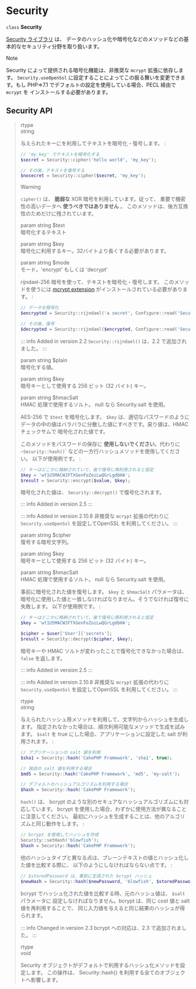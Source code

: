# Security

`class` **Security**

[Security ライブラリ](https://api.cakephp.org/2.x/class-Security.html) は、
データのハッシュ化や暗号化などのメソッドなどの基本的なセキュリティ分野を取り扱います。

> [!NOTE]
> Security によって提供される暗号化機能は、非推奨な `mcrypt` 拡張に依存します。
> `Security.useOpenSsl` に設定することによってこの振る舞いを変更できます。もし
> PHP=\>7.1 でデフォルトの設定を使用している場合、PECL 経由で `mcrypt` を
> インストールする必要があります。

## Security API

> rtype  
> string
>
> 与えられたキーにを利用してテキストを暗号化・復号します。 :
>
> ``` php
> // 'my_key' でテキストを暗号化する
> $secret = Security::cipher('hello world', 'my_key');
>
> // その後、テキストを復号する
> $nosecret = Security::cipher($secret, 'my_key');
> ```
>
> > [!WARNING]
> > `cipher()` は、 **脆弱な** XOR 暗号を利用しています。従って、
> > 重要で機密性の高いデータへ **使うべきではありません** 。
> > このメソッドは、後方互換性のためだけに残されています。
>
> param string \$text  
> 暗号化するテキスト
>
> param string \$key  
> 暗号化に利用するキー。32バイトより長くする必要があります。
>
> param string \$mode  
> モード。'encrypt' もしくは 'decrypt'
>
> rijndael-256 暗号を使って、テキストを暗号化・復号します。
> このメソッドを使うには [mcrypt extension](https://www.php.net/mcrypt)
> がインストールされている必要があります。 :
>
> ``` php
> // データを暗号化
> $encrypted = Security::rijndael('a secret', Configure::read('Security.key'), 'encrypt');
>
> // その後、復号
> $decrypted = Security::rijndael($encrypted, Configure::read('Security.key'), 'decrypt');
> ```
>
> ::: info Added in version 2.2
> `Security::rijndael()` は、2.2 で追加されました。
> :::
>
> param string \$plain  
> 暗号化する値。
>
> param string \$key  
> 暗号キーとして使用する 256 ビット (32 バイト) キー。
>
> param string \$hmacSalt  
> HMAC 処理で使用するソルト。 null なら Security.salt を使用。
>
> AES-256 で `$text` を暗号化します。 `$key` は、適切なパスワードのように
> データの中の値はバラバラに分散した値にすべきです。戻り値は、HMAC チェックサムで
> 暗号化された値です。
>
> このメソッドをパスワードの保存に **使用しないでください**。代わりに
> `~Security::hash()`\` などの一方行ハッシュメソッドを使用してください。
> 以下が使用例です。 :
>
> ``` php
> // キーはどこかに格納されていて、後で復号に再利用されると仮定
> $key = 'wt1U5MACWJFTXGenFoZoiLwQGrLgdbHA';
> $result = Security::encrypt($value, $key);
> ```
>
> 暗号化された値は、 `Security::decrypt()` で復号化されます。
>
> ::: info Added in version 2.5
> :::
>
> ::: info Added in version 2.10.8
> 非推奨な `mcrypt` 拡張の代わりに `Security.useOpenSsl` を設定してOpenSSL を利用してください。
> :::
>
> param string \$cipher  
> 復号する暗号文字列。
>
> param string \$key  
> 暗号キーとして使用する 256 ビット (32 バイト) キー。
>
> param string \$hmacSalt  
> HMAC 処理で使用するソルト。 null なら Security.salt を使用。
>
> 事前に暗号化された値を復号します。 `$key` と `$hmacSalt` パラメータは、
> 暗号化に使用した値と一致しなければなりません。そうでなければ復号に失敗します。
> 以下が使用例です。 :
>
> ``` php
> // キーはどこかに格納されていて、後で復号に再利用されると仮定
> $key = 'wt1U5MACWJFTXGenFoZoiLwQGrLgdbHA';
>
> $cipher = $user['User']['secrets'];
> $result = Security::decrypt($cipher, $key);
> ```
>
> 暗号キーや HMAC ソルトが変わったことで復号化できなかった場合は、 `false` を返します。
>
> ::: info Added in version 2.5
> :::
>
> ::: info Added in version 2.10.8
> 非推奨な `mcrypt` 拡張の代わりに `Security.useOpenSsl` を設定してOpenSSL を利用してください。
> :::
>
> rtype  
> string
>
> 与えられたハッシュ用メソッドを利用して、文字列からハッシュを生成します。
> 指定されなかった場合は、順次利用可能なメソッドで生成を試みます。
> `$salt` を true にした場合、アプリケーションに設定した salt が利用されます。 :
>
> ``` php
> // アプリケーションの salt 値を利用
> $sha1 = Security::hash('CakePHP Framework', 'sha1', true);
>
> // 独自の salt 値を利用する場合
> $md5 = Security::hash('CakePHP Framework', 'md5', 'my-salt');
>
> // デフォルトのハッシュアルゴリズムを利用する場合
> $hash = Security::hash('CakePHP Framework');
> ```
>
> `hash()` は、 bcrypt のような別のセキュアなハッシュアルゴリズムにも対応しています。
> bcrypt を使用した場合、わずかに使用方法が異なることに注意してください。
> 最初にハッシュを生成することは、他のアルゴリズムと同じ動作をします。 :
>
> ``` php
> // bcrypt を使用してハッシュを作成
> Security::setHash('blowfish');
> $hash = Security::hash('CakePHP Framework');
> ```
>
> 他のハッシュタイプと異なる点は、プレーンテキストの値とハッシュ化した値を比較する際に、
> 以下のようにしなければならない点です。 :
>
> ``` php
> // $storedPassword は、事前に生成された bcrypt ハッシュ
> $newHash = Security::hash($newPassword, 'blowfish', $storedPassword);
> ```
>
> bcrypt でハッシュ化された値を比較する時、元のハッシュ値は、 `$salt` パラメータに
> 設定しなければなりません。bcrypt は、同じ cost 値と salt 値を再利用することで、
> 同じ入力値を与えると同じ結果のハッシュが得られます。
>
> ::: info Changed in version 2.3
> bcrypt への対応は、2.3 で追加されました。
> :::
>
> rtype  
> void
>
> Security オブジェクトがデフォルトで利用するハッシュ化メソッドを設定します。
> この操作は、 Security::hash() を利用する全てのオブジェクトへ影響します。
